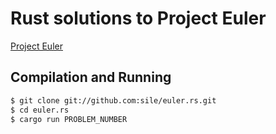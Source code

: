 Rust solutions to Project Euler
===============================

[Project Euler](http://projecteuler.net/)

Compilation and Running
-----------------------

```bash
$ git clone git://github.com:sile/euler.rs.git
$ cd euler.rs
$ cargo run PROBLEM_NUMBER
```
